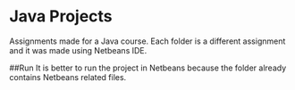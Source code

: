 # Java Projects

Assignments made for a Java course. Each folder is a different assignment and it was made using Netbeans IDE.

##Run
It is better to run the project in Netbeans because the folder already contains Netbeans related files.

